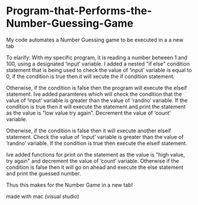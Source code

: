 # Program-that-Performs-the-Number-Guessing-Game
My code automates a Number Guessing game to be executed in a a new tab
 
 
To elarify:
With my specific program, it is reading a number between 1 and 100, using a designated ‘input’ variable. I added a nested "if else" condition statement that is being used to check the value of ‘input’ variable is equal to 0, if the condition is true then it will xecute the  if condition statement.

Otherwise, if the condition is false then the program will execute the elseif statement. Ive added paramteres which will check the condition that the value of ‘input’ variable is greater than the value of ‘randno’ variable. If the condition is true then it will execute the statement and print the statement as the value is "low  value try again". Decrement the value of ‘count’ variable.

Otherwise, if the condition is false then it will execute another elseif statement. Check the value of ‘input’ variable is greater than the value of ‘randno’ variable. If the condition is true then execute the elseif statement.

Ive added functions for  print on the statement as the value is "high value, try again"  and decrement the value of ‘count’ variable. Otherwise if the condition is false then it will go on ahead and execute the else statement and print the guessed number.

Thus  this makes for the Number Game in a new tab!

made with mac (visual studio)

